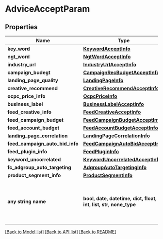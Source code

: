 # AdviceAcceptParam


## Properties
Name | Type | Description | Notes
------------ | ------------- | ------------- | -------------
**key_word** | [**KeywordAcceptInfo**](KeywordAcceptInfo.md) |  | [optional] 
**ngt_word** | [**NgtWordAcceptInfo**](NgtWordAcceptInfo.md) |  | [optional] 
**industry_url** | [**IndustryUrlAcceptInfo**](IndustryUrlAcceptInfo.md) |  | [optional] 
**campaign_budegt** | [**CampaignRecBudgetAcceptInfo**](CampaignRecBudgetAcceptInfo.md) |  | [optional] 
**landing_page_quality** | [**LandingPageInfo**](LandingPageInfo.md) |  | [optional] 
**creative_recommend** | [**CreativeRecommendAcceptInfo**](CreativeRecommendAcceptInfo.md) |  | [optional] 
**ocpc_price_info** | [**OcpcPriceInfo**](OcpcPriceInfo.md) |  | [optional] 
**business_label** | [**BusinessLabelAcceptInfo**](BusinessLabelAcceptInfo.md) |  | [optional] 
**feed_creative_info** | [**FeedCreativeAcceptInfo**](FeedCreativeAcceptInfo.md) |  | [optional] 
**feed_campaign_budget** | [**FeedCampaignBudgetAcceptInfo**](FeedCampaignBudgetAcceptInfo.md) |  | [optional] 
**feed_account_budget** | [**FeedAccountBudgetAcceptInfo**](FeedAccountBudgetAcceptInfo.md) |  | [optional] 
**landing_page_correlation** | [**LandingPageCorrelationInfo**](LandingPageCorrelationInfo.md) |  | [optional] 
**feed_campaign_auto_bid_info** | [**FeedCampaignAutoBidAcceptInfo**](FeedCampaignAutoBidAcceptInfo.md) |  | [optional] 
**feed_plugin_info** | [**FeedPluginInfo**](FeedPluginInfo.md) |  | [optional] 
**keyword_uncorrelated** | [**KeywordUncorrelatedAcceptInfo**](KeywordUncorrelatedAcceptInfo.md) |  | [optional] 
**fc_adgroup_auto_targeting** | [**AdgroupAutoTargetingInfo**](AdgroupAutoTargetingInfo.md) |  | [optional] 
**product_segment_info** | [**ProductSegmentInfo**](ProductSegmentInfo.md) |  | [optional] 
**any string name** | **bool, date, datetime, dict, float, int, list, str, none_type** | any string name can be used but the value must be the correct type | [optional]

[[Back to Model list]](../README.md#documentation-for-models) [[Back to API list]](../README.md#documentation-for-api-endpoints) [[Back to README]](../README.md)


